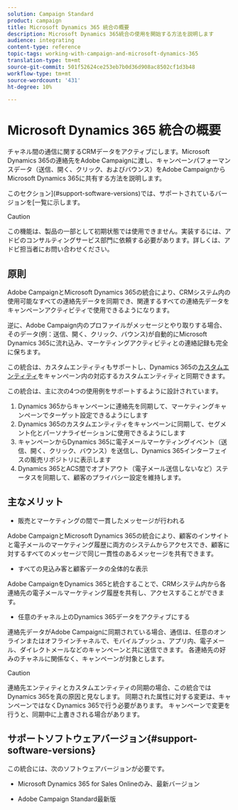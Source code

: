 ```yaml
---
solution: Campaign Standard
product: campaign
title: Microsoft Dynamics 365 統合の概要
description: Microsoft Dynamics 365統合の使用を開始する方法を説明します
audience: integrating
content-type: reference
topic-tags: working-with-campaign-and-microsoft-dynamics-365
translation-type: tm+mt
source-git-commit: 501f52624ce253eb7b0d36d908ac8502cf1d3b48
workflow-type: tm+mt
source-wordcount: '431'
ht-degree: 10%

---
```



# Microsoft Dynamics 365 統合の概要

チャネル間の通信に関するCRMデータをアクティブにします。Microsoft Dynamics 365の連絡先をAdobe Campaignに渡し、キャンペーンパフォーマンスデータ（送信、開く、クリック、およびバウンス）をAdobe CampaignからMicrosoft Dynamics 365に共有する方法を説明します。

このセクション](#support-software-versions)では、サポートされているバージョンを[一覧に示します。

>[!CAUTION]
>
>この機能は、製品の一部として初期状態では使用できません。実装するには、アドビのコンサルティングサービス部門に依頼する必要があります。詳しくは、アドビ担当者にお問い合わせください。

## 原則

Adobe CampaignとMicrosoft Dynamics 365の統合により、CRMシステム内の使用可能なすべての連絡先データを同期でき、関連するすべての連絡先データをキャンペーンアクティビティで使用できるようになります。

逆に、Adobe Campaign内のプロファイルがメッセージとやり取りする場合、そのデータ(例：送信、開く、クリック、バウンス)が自動的にMicrosoft Dynamics 365に流れ込み、マーケティングアクティビティとの連絡記録も完全に保ちます。

この統合は、カスタムエンティティもサポートし、Dynamics 365の[カスタムエンティティ](../../integrating/using/map-campaign-custom-resources-and-dynamics-365-custom-entities.md)をキャンペーン内の対応するカスタムエンティティと同期できます。

この統合は、主に次の4つの使用例をサポートするように設計されています。

1. Dynamics 365からキャンペーンに連絡先を同期して、マーケティングキャンペーンでターゲット設定できるようにします
1. Dynamics 365のカスタムエンティティをキャンペーンに同期して、セグメント化とパーソナライゼーションに使用できるようにします
1. キャンペーンからDynamics 365に電子メールマーケティングイベント（送信、開く、クリック、バウンス）を送信し、Dynamics 365インターフェイスの販売リポジトリに表示します
1. Dynamics 365とACS間でオプトアウト（電子メール送信しないなど）ステータスを同期して、顧客のプライバシー設定を維持します。

## 主なメリット

* 販売とマーケティングの間で一貫したメッセージが行われる

Adobe CampaignとMicrosoft Dynamics 365の統合により、顧客のインサイトと電子メールのマーケティング履歴に両方のシステムからアクセスでき、顧客に対するすべてのメッセージで同じ一貫性のあるメッセージを共有できます。

* すべての見込み客と顧客データの全体的な表示

Adobe CampaignをDynamics 365と統合することで、CRMシステム内から各連絡先の電子メールマーケティング履歴を共有し、アクセスすることができます。

* 任意のチャネル上のDynamics 365データをアクティブにする

連絡先データがAdobe Campaignに同期されている場合、通信は、任意のオンラインまたはオフラインチャネルで、モバイルプッシュ、アプリ内、電子メール、ダイレクトメールなどのキャンペーンと共に送信できます。 各連絡先の好みのチャネルに関係なく、キャンペーンが対象とします。

>[!CAUTION]
>
>連絡先エンティティとカスタムエンティティの同期の場合、この統合ではDynamics 365を真の原因と見なします。  同期された属性に対する変更は、キャンペーンではなくDynamics 365で行う必要があります。  キャンペーンで変更を行うと、同期中に上書きされる場合があります。

## サポートソフトウェアバージョン{#support-software-versions}

この統合には、次のソフトウェアバージョンが必要です。

* Microsoft Dynamics 365 for Sales Onlineのみ、最新バージョン

* Adobe Campaign Standard最新版

